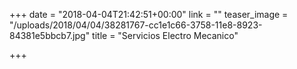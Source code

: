 +++
date = "2018-04-04T21:42:51+00:00"
link = ""
teaser_image = "/uploads/2018/04/04/38281767-cc1e1c66-3758-11e8-8923-84381e5bbcb7.jpg"
title = "Servicios Electro Mecanico"

+++
